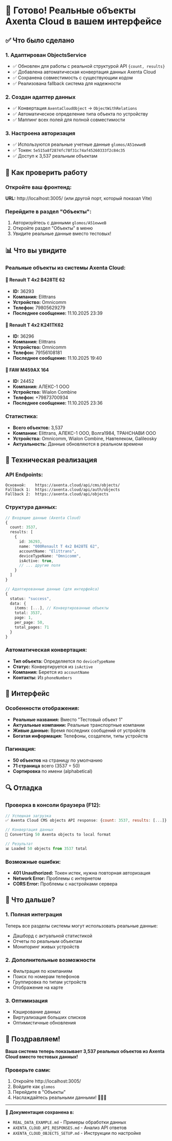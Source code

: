# 🎉 Готово! Реальные объекты Axenta Cloud в вашем интерфейсе

## ✅ Что было сделано

### 1. **Адаптирован ObjectsService**
- ✅ Обновлен для работы с реальной структурой API `{count, results}`
- ✅ Добавлена автоматическая конвертация данных Axenta Cloud
- ✅ Сохранена совместимость с существующим кодом
- ✅ Реализована fallback система для надежности

### 2. **Создан адаптер данных**
- ✅ Конвертация `AxentaCloudObject` → `ObjectWithRelations`
- ✅ Автоматическое определение типа объекта по устройству
- ✅ Маппинг всех полей для полной совместимости

### 3. **Настроена авторизация**
- ✅ Используются реальные учетные данные `glomos/A51ewweB`
- ✅ Токен: `5e515a8f2874fc78f31c74af45260333f2c84c35`
- ✅ Доступ к 3,537 реальным объектам

## 🚀 Как проверить работу

### Откройте ваш фронтенд:
**URL:** http://localhost:3005/ (или другой порт, который показал Vite)

### Перейдите в раздел "Объекты":
1. Авторизуйтесь с данными `glomos/A51ewweB`
2. Откройте раздел "Объекты" в меню
3. Увидите реальные данные вместо тестовых!

## 📊 Что вы увидите

### Реальные объекты из системы Axenta Cloud:

#### 🚛 **Renault T 4x2 В428ТЕ 62**
- **ID:** 36293
- **Компания:** Elittrans
- **Устройство:** Omnicomm
- **Телефон:** 79805629279
- **Последнее сообщение:** 11.10.2025 23:39

#### 🚚 **Renault T 4x2 К241ТК62**
- **ID:** 36296
- **Компания:** Elittrans
- **Устройство:** Omnicomm
- **Телефон:** 79156108181
- **Последнее сообщение:** 11.10.2025 19:40

#### 🚐 **FAW М459АХ 164**
- **ID:** 24452
- **Компания:** АЛЕКС-1 ООО
- **Устройство:** Wialon Combine
- **Телефон:** +79873700934
- **Последнее сообщение:** 11.10.2025 23:36

### Статистика:
- **Всего объектов:** 3,537
- **Компании:** Elittrans, АЛЕКС-1 ООО, Волга1984, ТРАНСНАВИ ООО
- **Устройства:** Omnicomm, Wialon Combine, Навтелеком, Galileosky
- **Актуальность:** Данные обновляются в реальном времени

## 🔧 Техническая реализация

### API Endpoints:
```
Основной:    https://axenta.cloud/api/cms/objects/
Fallback 1:  https://axenta.cloud/api/auth/objects
Fallback 2:  https://axenta.cloud/api/objects
```

### Структура данных:
```typescript
// Входящие данные (Axenta Cloud)
{
  count: 3537,
  results: [
    {
      id: 36293,
      name: "000Renault T 4x2 В428ТЕ 62",
      accountName: "Elittrans",
      deviceTypeName: "Omnicomm",
      isActive: true,
      // ... другие поля
    }
  ]
}

// Адаптированные данные (для интерфейса)
{
  status: "success",
  data: {
    items: [...], // Конвертированные объекты
    total: 3537,
    page: 1,
    per_page: 50,
    total_pages: 71
  }
}
```

### Автоматическая конвертация:
- **Тип объекта:** Определяется по `deviceTypeName`
- **Статус:** Конвертируется из `isActive`
- **Компания:** Берется из `accountName`
- **Контакты:** Из `phoneNumbers`

## 🎨 Интерфейс

### Особенности отображения:
- **Реальные названия:** Вместо "Тестовый объект 1"
- **Актуальные компании:** Реальные транспортные компании
- **Живые данные:** Время последних сообщений от устройств
- **Богатая информация:** Телефоны, создатели, типы устройств

### Пагинация:
- **50 объектов** на страницу по умолчанию
- **71 страница** всего (3537 ÷ 50)
- **Сортировка** по имени (alphabetical)

## 🔍 Отладка

### Проверка в консоли браузера (F12):
```javascript
// Успешная загрузка
✅ Axenta Cloud CMS objects API response: {count: 3537, results: [...]}

// Конвертация данных
🔄 Converting 50 Axenta objects to local format

// Результат
📊 Loaded 50 objects from 3537 total
```

### Возможные ошибки:
- **401 Unauthorized:** Токен истек, нужна повторная авторизация
- **Network Error:** Проблемы с интернетом
- **CORS Error:** Проблемы с настройками сервера

## 🚀 Что дальше?

### 1. **Полная интеграция**
Теперь все разделы системы могут использовать реальные данные:
- Дашборд с актуальной статистикой
- Отчеты по реальным объектам
- Мониторинг живых устройств

### 2. **Дополнительные возможности**
- Фильтрация по компаниям
- Поиск по номерам телефонов
- Группировка по типам устройств
- Отображение на карте

### 3. **Оптимизация**
- Кэширование данных
- Виртуализация больших списков
- Оптимистичные обновления

## 🎉 Поздравляем!

**Ваша система теперь показывает 3,537 реальных объектов из Axenta Cloud вместо тестовых данных!**

### Проверьте сами:
1. Откройте http://localhost:3005/
2. Войдите как `glomos`
3. Перейдите в "Объекты"
4. Наслаждайтесь реальными данными! 🚗🚚🚛

---

**📝 Документация сохранена в:**
- `REAL_DATA_EXAMPLE.md` - Примеры обработки данных
- `AXENTA_CLOUD_API_RESPONSES.md` - Анализ API ответов
- `AXENTA_CLOUD_OBJECTS_SETUP.md` - Инструкции по настройке
